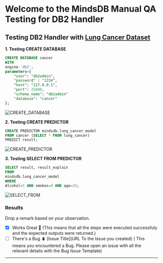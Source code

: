 # Welcome to the MindsDB Manual QA Testing for DB2 Handler


## Testing DB2 Handler with [Lung Cancer Dataset](https://www.kaggle.com/datasets/yusufdede/lung-cancer-dataset)

**1. Testing CREATE DATABASE**

```sql
CREATE DATABASE cancer
WITH
engine-'db2',
parameters={
    "user": "db2admin",
    "password" : "1234",
    "host": "127.0.0.1",
    "port": 25000,
    "schema_name": "db2admin"
    "database": "cancer"
};
```

![CREATE_DATABASE](https://user-images.githubusercontent.com/75653580/197382221-b0b9df33-0383-4f26-a639-c9842f92bed8.png)

**2. Testing CREATE PREDICTOR**

```sql
CREATE PREDICTOR mindsdb.lung_cancer_model
FROM cancer (SELECT * FROM lung_cancer)
PREDICT result;

```

![CREATE_PREDICTOR](https://user-images.githubusercontent.com/75653580/197383254-f9b5dbbb-a223-4bc3-b2f9-1f40ab958865.png)

**3. Testing SELECT FROM PREDICTOR**

```sql
SELECT result, result_explain
FROM
mindsdb.lung_cancer_model
WHERE
Alcohol=5 AND smokes=0 AND age=20;
```

![SELECT_FROM](https://user-images.githubusercontent.com/75653580/197382016-64c59de8-7f1d-4efd-a438-9f8537029a5c.png)

### Results

Drop a remark based on your observation.
- [x] Works Great 💚 (This means that all the steps were executed successfuly and the expected outputs were returned.)
- [ ] There's a Bug 🪲 [Issue Title](URL To the Issue you created) ( This means you encountered a Bug. Please open an issue with all the relevant details with the Bug Issue Template)

---